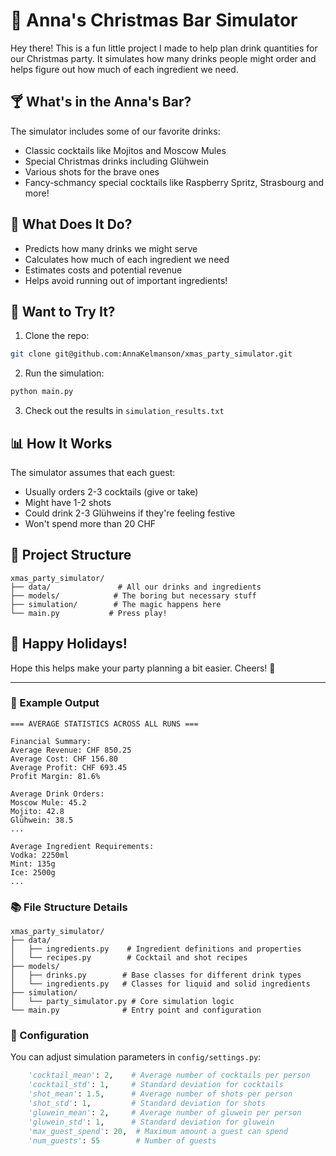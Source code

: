 # 🎄 Anna's Christmas Bar Simulator

Hey there! This is a fun little project I made to help plan drink quantities for our Christmas party. It simulates how many drinks people might order and helps figure out how much of each ingredient we need. 

## 🍸 What's in the Anna's Bar?

The simulator includes some of our favorite drinks:
- Classic cocktails like Mojitos and Moscow Mules
- Special Christmas drinks including Glühwein
- Various shots for the brave ones
- Fancy-schmancy special cocktails like Raspberry Spritz, Strasbourg and more!

## 🎯 What Does It Do?

- Predicts how many drinks we might serve
- Calculates how much of each ingredient we need
- Estimates costs and potential revenue
- Helps avoid running out of important ingredients!

## 🚀 Want to Try It?

1. Clone the repo:


```bash
git clone git@github.com:AnnaKelmanson/xmas_party_simulator.git
```

2. Run the simulation:


```bash
python main.py
```

3. Check out the results in `simulation_results.txt`

## 📊 How It Works

The simulator assumes that each guest:
- Usually orders 2-3 cocktails (give or take)
- Might have 1-2 shots
- Could drink 2-3 Glühweins if they're feeling festive
- Won't spend more than 20 CHF


## 🎨 Project Structure

```plaintext
xmas_party_simulator/
├── data/               # All our drinks and ingredients
├── models/            # The boring but necessary stuff
├── simulation/        # The magic happens here
└── main.py           # Press play!
```


## 🎅 Happy Holidays!

Hope this helps make your party planning a bit easier. Cheers! 🥂

---

### 📝 Example Output

```plaintext
=== AVERAGE STATISTICS ACROSS ALL RUNS ===

Financial Summary:
Average Revenue: CHF 850.25
Average Cost: CHF 156.80
Average Profit: CHF 693.45
Profit Margin: 81.6%

Average Drink Orders:
Moscow Mule: 45.2
Mojito: 42.8
Glühwein: 38.5
...

Average Ingredient Requirements:
Vodka: 2250ml
Mint: 135g
Ice: 2500g
...
```


### 📚 File Structure Details

```plaintext
xmas_party_simulator/
├── data/
│   ├── ingredients.py    # Ingredient definitions and properties
│   └── recipes.py        # Cocktail and shot recipes
├── models/
│   ├── drinks.py        # Base classes for different drink types
│   └── ingredients.py   # Classes for liquid and solid ingredients
├── simulation/
│   └── party_simulator.py # Core simulation logic
└── main.py              # Entry point and configuration
```

### 🔧 Configuration

You can adjust simulation parameters in `config/settings.py`:
```python
    'cocktail_mean': 2,    # Average number of cocktails per person
    'cocktail_std': 1,     # Standard deviation for cocktails
    'shot_mean': 1.5,      # Average number of shots per person
    'shot_std': 1,         # Standard deviation for shots
    'gluwein_mean': 2,     # Average number of gluwein per person
    'gluwein_std': 1,      # Standard deviation for gluwein
    'max_guest_spend': 20,  # Maximum amount a guest can spend
    'num_guests': 55        # Number of guests
```
